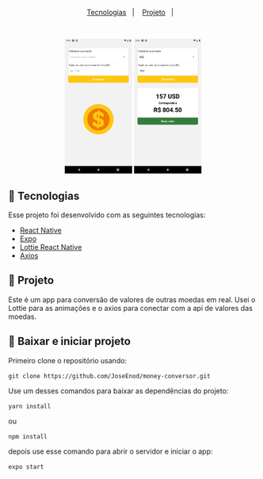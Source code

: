 <p align="center">
  <a href="#-tecnologias">Tecnologias</a>&nbsp;&nbsp;&nbsp;|&nbsp;&nbsp;&nbsp;
  <a href="#-projeto">Projeto</a>&nbsp;&nbsp;&nbsp;|&nbsp;&nbsp;&nbsp;
</p>

<br>

<p align="center">
  <img alt="Initial screen" src=".github/initial.png" width="27%"> 
  <img alt="Converted value" src=".github/converted.png" width="27%"> 
</p>

## 🚀 Tecnologias

Esse projeto foi desenvolvido com as seguintes tecnologias:

- [React Native](https://facebook.github.io/react-native/)
- [Expo](https://docs.expo.dev/)
- [Lottie React Native](https://github.com/lottie-react-native/lottie-react-native)
- [Axios](https://axios-http.com/ptbr/docs/intro)


## 📱 Projeto

Este é um app para conversão de valores de outras moedas em real.
Usei o Lottie para as animações e o axios para conectar com a api de valores das moedas.


## 📲 Baixar e iniciar projeto

Primeiro clone o repositório usando:

```
git clone https://github.com/JoseEnod/money-conversor.git
```

Use um desses comandos para baixar as dependências do projeto:

```
yarn install
```
ou
```
npm install
```

depois use esse comando para abrir o servidor e iniciar o app: 

```
expo start
```